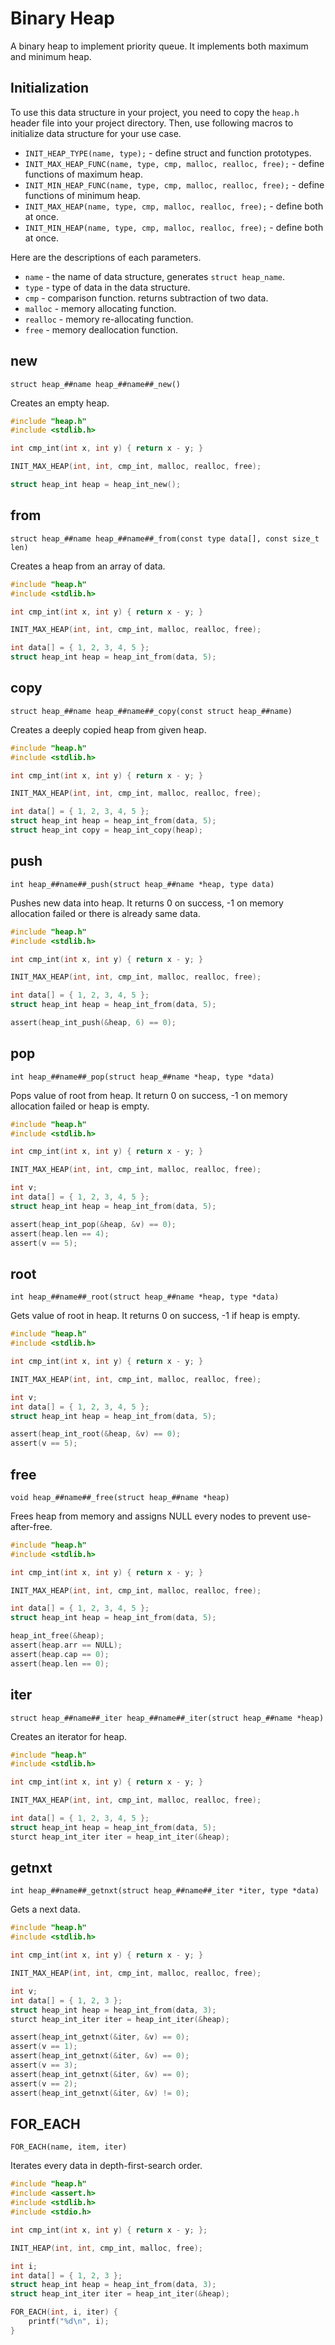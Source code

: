Binary Heap
===========

A binary heap to implement priority queue. It implements both maximum and
minimum heap.

Initialization
--------------

To use this data structure in your project, you need to copy the `heap.h`
header file into your project directory. Then, use following macros to
initialize data structure for your use case.
* `INIT_HEAP_TYPE(name, type);` - define struct and function prototypes.
* `INIT_MAX_HEAP_FUNC(name, type, cmp, malloc, realloc, free);` - define
functions of maximum heap.
* `INIT_MIN_HEAP_FUNC(name, type, cmp, malloc, realloc, free);` - define
functions of minimum heap.
* `INIT_MAX_HEAP(name, type, cmp, malloc, realloc, free);` - define both at
once.
* `INIT_MIN_HEAP(name, type, cmp, malloc, realloc, free);` - define both at
once.

Here are the descriptions of each parameters.
* `name` - the name of data structure, generates `struct heap_name`.
* `type` - type of data in the data structure.
* `cmp` - comparison function. returns subtraction of two data.
* `malloc` - memory allocating function.
* `realloc` - memory re-allocating function.
* `free` - memory deallocation function.

new
---

`struct heap_##name heap_##name##_new()`

Creates an empty heap.

```c
#include "heap.h"
#include <stdlib.h>

int cmp_int(int x, int y) { return x - y; }

INIT_MAX_HEAP(int, int, cmp_int, malloc, realloc, free);

struct heap_int heap = heap_int_new();
```

from
----

`struct heap_##name heap_##name##_from(const type data[], const size_t len)`

Creates a heap from an array of data.

```c
#include "heap.h"
#include <stdlib.h>

int cmp_int(int x, int y) { return x - y; }

INIT_MAX_HEAP(int, int, cmp_int, malloc, realloc, free);

int data[] = { 1, 2, 3, 4, 5 };
struct heap_int heap = heap_int_from(data, 5);
```

copy
----

`struct heap_##name heap_##name##_copy(const struct heap_##name)`

Creates a deeply copied heap from given heap.

```c
#include "heap.h"
#include <stdlib.h>

int cmp_int(int x, int y) { return x - y; }

INIT_MAX_HEAP(int, int, cmp_int, malloc, realloc, free);

int data[] = { 1, 2, 3, 4, 5 };
struct heap_int heap = heap_int_from(data, 5);
struct heap_int copy = heap_int_copy(heap);
```

push
----

`int heap_##name##_push(struct heap_##name *heap, type data)`

Pushes new data into heap. It returns 0 on success, -1 on memory allocation
failed or there is already same data.

```c
#include "heap.h"
#include <stdlib.h>

int cmp_int(int x, int y) { return x - y; }

INIT_MAX_HEAP(int, int, cmp_int, malloc, realloc, free);

int data[] = { 1, 2, 3, 4, 5 };
struct heap_int heap = heap_int_from(data, 5);

assert(heap_int_push(&heap, 6) == 0);
```

pop
---

`int heap_##name##_pop(struct heap_##name *heap, type *data)`

Pops value of root from heap. It return 0 on success, -1 on memory allocation
failed or heap is empty.

```c
#include "heap.h"
#include <stdlib.h>

int cmp_int(int x, int y) { return x - y; }

INIT_MAX_HEAP(int, int, cmp_int, malloc, realloc, free);

int v;
int data[] = { 1, 2, 3, 4, 5 };
struct heap_int heap = heap_int_from(data, 5);

assert(heap_int_pop(&heap, &v) == 0);
assert(heap.len == 4);
assert(v == 5);
```

root
----

`int heap_##name##_root(struct heap_##name *heap, type *data)`

Gets value of root in heap. It returns 0 on success, -1 if heap is empty.

```c
#include "heap.h"
#include <stdlib.h>

int cmp_int(int x, int y) { return x - y; }

INIT_MAX_HEAP(int, int, cmp_int, malloc, realloc, free);

int v;
int data[] = { 1, 2, 3, 4, 5 };
struct heap_int heap = heap_int_from(data, 5);

assert(heap_int_root(&heap, &v) == 0);
assert(v == 5);
```

free
----

`void heap_##name##_free(struct heap_##name *heap)`

Frees heap from memory and assigns NULL every nodes to prevent
use-after-free.

```c
#include "heap.h"
#include <stdlib.h>

int cmp_int(int x, int y) { return x - y; }

INIT_MAX_HEAP(int, int, cmp_int, malloc, realloc, free);

int data[] = { 1, 2, 3, 4, 5 };
struct heap_int heap = heap_int_from(data, 5);

heap_int_free(&heap);
assert(heap.arr == NULL);
assert(heap.cap == 0);
assert(heap.len == 0);
```

iter
----

`struct heap_##name##_iter heap_##name##_iter(struct heap_##name *heap)`

Creates an iterator for heap.

```c
#include "heap.h"
#include <stdlib.h>

int cmp_int(int x, int y) { return x - y; }

INIT_MAX_HEAP(int, int, cmp_int, malloc, realloc, free);

int data[] = { 1, 2, 3, 4, 5 };
struct heap_int heap = heap_int_from(data, 5);
sturct heap_int_iter iter = heap_int_iter(&heap);
```

getnxt
------

`int heap_##name##_getnxt(struct heap_##name##_iter *iter, type *data)`

Gets a next data.

```c
#include "heap.h"
#include <stdlib.h>

int cmp_int(int x, int y) { return x - y; }

INIT_MAX_HEAP(int, int, cmp_int, malloc, realloc, free);

int v;
int data[] = { 1, 2, 3 };
struct heap_int heap = heap_int_from(data, 3);
sturct heap_int_iter iter = heap_int_iter(&heap);

assert(heap_int_getnxt(&iter, &v) == 0);
assert(v == 1);
assert(heap_int_getnxt(&iter, &v) == 0);
assert(v == 3);
assert(heap_int_getnxt(&iter, &v) == 0);
assert(v == 2);
assert(heap_int_getnxt(&iter, &v) != 0);
```

FOR_EACH
--------

`FOR_EACH(name, item, iter)`

Iterates every data in depth-first-search order.

```c
#include "heap.h"
#include <assert.h>
#include <stdlib.h>
#include <stdio.h>

int cmp_int(int x, int y) { return x - y; };

INIT_HEAP(int, int, cmp_int, malloc, free);

int i;
int data[] = { 1, 2, 3 };
struct heap_int heap = heap_int_from(data, 3);
struct heap_int_iter iter = heap_int_iter(&heap);

FOR_EACH(int, i, iter) {
	printf("%d\n", i);
}
```
